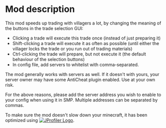 Mod description
===============

This mod speeds up trading with villagers a lot, by changing the meaning of the buttons in the trade selection GUI:

- Clicking a trade will execute this trade once (instead of just preparing it)
- Shift-clicking a trade will execute it as often as possible (until either the villager locks the trade or you run out of trading materials)
- Ctrl-clicking the trade will prepare, but not execute it (the default behaviour of the selection buttons)
- In config file, add servers to whitelist with comma-separated.

The mod generally works with servers as well. If it doesn't with yours, your server owner may have some AntiCheat plugin enabled. Use at your own risk.

For the above reasons, please add the server address you wish to enable to your config when using it in SMP. Multiple addresses can be separated by commas.

To make sure the mod doesn't slow down your minecraft, 
it has been optimized using
 [![JProfiler Logo](https://www.ej-technologies.com/images/product_banners/jprofiler_small.png "Logo")](https://www.ej-technologies.com/products/jprofiler/overview.html).
